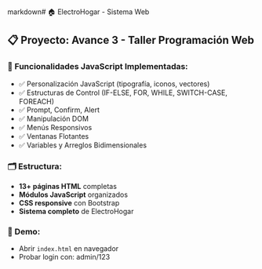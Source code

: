 markdown# 🏠 ElectroHogar - Sistema Web

## 📋 Proyecto: Avance 3 - Taller Programación Web

### 🎯 Funcionalidades JavaScript Implementadas:
- ✅ Personalización JavaScript (tipografía, iconos, vectores)
- ✅ Estructuras de Control (IF-ELSE, FOR, WHILE, SWITCH-CASE, FOREACH)
- ✅ Prompt, Confirm, Alert
- ✅ Manipulación DOM
- ✅ Menús Responsivos
- ✅ Ventanas Flotantes
- ✅ Variables y Arreglos Bidimensionales

### 🗂️ Estructura:
- **13+ páginas HTML** completas
- **Módulos JavaScript** organizados
- **CSS responsive** con Bootstrap
- **Sistema completo** de ElectroHogar

### 🚀 Demo:
- Abrir `index.html` en navegador
- Probar login con: admin/123
